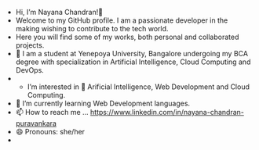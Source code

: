 - Hi, I’m Nayana Chandran!👋
- Welcome to my GitHub profile. I am a passionate developer in the making wishing to contribute to the tech world.
- Here you will find some of my works, both personal and collaborated projects.
- 🚀 I am a student at Yenepoya University, Bangalore undergoing my BCA degree with specialization in Artificial Intelligence, Cloud Computing and DevOps.
- - I’m interested in 👀 Arificial Intelligence, Web Development and Cloud Computing.
- 🌱 I’m currently learning Web Development languages.
- 📫 How to reach me ... https://www.linkedin.com/in/nayana-chandran-puravankara
- 😄 Pronouns: she/her
-

